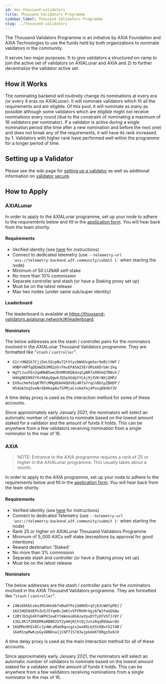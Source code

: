 ```yaml
---
id: doc-thousand-validators
title: Thousand Validators Programme
sidebar_label: Thousand Validators Programme
slug: ../thousand-validators
---
```


The Thousand Validators Programme is an initiative by AXIA Foundation and AXIA Technologies to use
the funds held by both organizations to nominate validators in the community.

It serves two major purposes: 1) to give validators a structured on-ramp to join the active set of
validators on AXIALunar and AXIA and 2) to further decentralize the validator active set.

## How it Works

The nominating backend will routinely change its nominations at every era (or every 4 eras on
AXIALunar). It will nominate validators which fit all the requirements and are eligible. Of this pool,
it will nominate as many as possible although some validators which are eligible might not receive
nominations every round (due to the constraint of nominating a maximum of 16 validators per
nominator). If a validator is active during a single nomination period (the time after a new
nomination and before the next one) and does not break any of the requirements, it will have its
rank increased by 1. Validators with higher rank have performed well within the programme for a
longer period of time.

## Setting up a Validator

Please see the wiki page for [setting up a validator](../maintain/maintain-guides-how-to-validate-AXIA.md)
as well as additional information on [validator secure](../maintain/maintain-guides-secure-validator.md).

## How to Apply

### AXIALunar

In order to apply to the AXIALunar programme, set up your node to adhere to the requirements below and
fill in the [application form][axialunar 1kv form]. You will hear back from the team shortly.

#### Requirements

- Verified identity (see [here][identity instructions] for instructions)
- Connect to dedicated telemetry (use
  `--telemetry-url 'wss://telemetry-backend.w3f.community/submit 1'` when starting the node)
- Minimum of 50 LUNAR self-stake
- No more than 10% commission
- Separate controller and stash (or have a Staking proxy set up)
- Must be on the latest release
- Max two nodes (under same sub/super identity)

#### Leaderboard

The leaderboard is available at https://thousand-validators.axialunar.network/#/leaderboard.

#### Nominators

The below addresses are the stash / controller pairs for the nominators involved in the AXIALunar
Thousand Validators programme. They are formatted like "`stash` / `controller`".

- `G1rrUNQSk7CjjEmLSGcpNu72tVtyzbWdUvgmSer9eBitXWf` / `H9BFvNPTqDEmWZ63M82ohrFmvEFASm25ErUMzmXDrbAr1kq`
- `HgTtJusFEn2gmMmB5wmJDnMRXKD6dzqCpNR7a99kkQ7BNvX` / `H4UgNEEN92YXz96AyQgwkJQSpXGdptYLkj9jXVKrNXjQHRJ`
- `EX9uchmfeSqKTM7cMMg8DkH49XV8i4R7a7rqCn8btpZBHDP` / `H54GA3nq3xeNrdbHkepAufSPMjaCxxkmfej4PosqD84bY3V`

A time delay proxy is used as the interaction method for some of these accounts.

Since approximately early January 2021, the nominators will select an automatic number of validators
to nominate based on the lowest amount staked for a validator and the amount of funds it holds. This
can be anywhere from a few validators receiving nomination from a single nominator to the max of 16.

### AXIA

> NOTE: Entrance to the AXIA programme requires a rank of 25 or higher in the AXIALunar programme.
> This usually takes about a month.

In order to apply to the AXIA programme, set up your node to adhere to the requirements below
and fill in the [application form][AXIA 1kv form]. You will hear back from the team shortly.

#### Requirements

- Verified identity (see [here][identity instructions] for instructions)
- Connect to dedicated Telemetry (use
  `--telemetry-url 'wss://telemetry-backend.w3f.community/submit 1'` when starting the node)
- Rank 25 or higher on AXIALunar Thousand Validators Programme
- Minimum of 5_000 AXCs self stake (exceptions by approval for good intentions)
- Reward destination 'Staked'
- No more than 3% commission
- Separate stash and controller (or have a Staking proxy set up)
- Must be on the latest release

#### Nominators

The below addresses are the stash / controller pairs for the nominators involved in the AXIA
Thousand Validators programme. They are formatted like "`stash` / `controller`".

- `14Ns6kKbCoka3MS4Hn6b7oRw9fFejG8RH5rq5j63cWUfpPDJ` / `16XJHQ58dEPnZn5J5YqmRcJmKtvVFFMoMrXgj6fWJfeGGkQw`
- `12RYJb5gG4hfoWPK3owEYtmWoko8G6zwYpvDYTyXFVSfJr8Y` / `13GLXK1TZKKDM9aRBBK3VYZymHjKChtQjJznsRqaR9dwwrQU`
- `16GMHo9HZv8CcJy4WLoMaU9qusgzx2wxKDLbXStEBvt5274B` / `16eM1npMwKzpGy48NDna1jC6P71S783wjpbdeKT8RgzQx8Jd`

A time delay proxy is used as the main interaction method for all of these accounts.

Since approximately early January 2021, the nominators will select an automatic number of validators
to nominate based on the lowest amount staked for a validator and the amount of funds it holds. This
can be anywhere from a few validators receiving nominations from a single nominator to the max
of 16.

[axialunar 1kv form]: https://forms.gle/xqYLoceTwg1qvc9i6
[AXIA 1kv form]: https://docs.google.com/forms/d/e/1FAIpQLSdS-alI-J2wgIRCQVjQC7ZbFiTnf36hYBdmO-1ARMjKbC7H9w/viewform
[identity instructions]: ../learn/mirror-learn-identity.md#setting-an-identity
